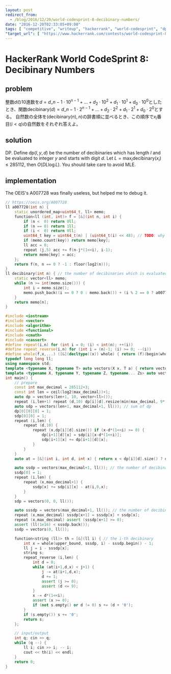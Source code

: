 ```yaml
---
layout: post
redirect_from:
  - /blog/2016/12/20/world-codesprint-8-decibinary-numbers/
date: "2016-12-20T02:33:05+09:00"
tags: [ "competitive", "writeup", "hackerrank", "world-codesprint", "dp", "oeis" ]
"target_url": [ "https://www.hackerrank.com/contests/world-codesprint-8/challenges/decibinary-numbers" ]
---
```


# HackerRank World CodeSprint 8: Decibinary Numbers

## problem

整数$d$の$10$進数を$d = d\_{n-1}\cdot 10^{n-1} + \dots + d_2 \cdot 10^2 + d_1 \cdot 10^1 + d_0 \cdot 10^0$としたとき、関数$\mathrm{decibinary}(d) = d\_{n-1}\cdot 2^{n-1} + \dots + d_2 \cdot 2^2 + d_1 \cdot 2^1 + d_0 \cdot 2^0$とする。
自然数の全体を$(\mathrm{decibinary}(n), n)$の辞書順に並べるとき、この順序で$x_i$番目($i \lt q$)の自然数をそれぞれ答えよ。

## solution

DP.
Define $\mathrm{dp}(l, y, d)$ be the number of decibinaries which has length $l$ and be evaluated to integer $y$ and starts with digit $d$.
Let $L = \max_i \mathrm{decibinary}(x_i) \le 285112$, then $O(DL \log L)$.
You should take care to avoid MLE.

## implementation

The OEIS's A007728 was finally useless, but helped me to debug it.

``` c++
// https://oeis.org/A007728
ll a007728(int n) {
    static unordered_map<uint64_t, ll> memo;
    function<ll (int, int)> f = [&](int n, int i) {
        if (n <  0) return 0ll;
        if (n == 0) return 1ll;
        if (i <  0) return 0ll;
        uint64_t key = uint64_t(n) | (uint64_t(i) << 48); // TODO: why is this fast?
        if (memo.count(key)) return memo[key];
        ll acc = 0;
        repeat (j,5) acc += f(n-j*(1<<i), i-1);
        return memo[key] = acc;
    };
    return f(n, n == 0 ? -1 : floor(log2(n)));
}
ll decibinary(int n) { // the number of decibinaries which is evaluated to given n
    static vector<ll> memo;
    while (n >= int(memo.size())) {
        int i = memo.size();
        memo.push_back((i == 0 ? 0 : memo.back()) + (i % 2 == 0 ? a007728(i / 2) : 0));
    }
    return memo[n];
}
```

``` c++
#include <iostream>
#include <vector>
#include <algorithm>
#include <functional>
#include <cmath>
#include <cassert>
#define repeat(i,n) for (int i = 0; (i) < int(n); ++(i))
#define repeat_reverse(i,n) for (int i = (n)-1; (i) >= 0; --(i))
#define whole(f,x,...) ([&](decltype((x)) whole) { return (f)(begin(whole), end(whole), ## __VA_ARGS__); })(x)
typedef long long ll;
using namespace std;
template <typename X, typename T> auto vectors(X x, T a) { return vector<T>(x, a); }
template <typename X, typename Y, typename Z, typename... Zs> auto vectors(X x, Y y, Z z, Zs... zs) { auto cont = vectors(y, z, zs...); return vector<decltype(cont)>(x, cont); }
int main() {
    // prepare
    const int max_decimal = 285112+3;
    const int len = ceil(log2(max_decimal))+1;
    auto dp = vectors(len+1, 10, vector<ll>());
    repeat (i,len+1) repeat (d,10) dp[i][d].resize(min(max_decimal, 9*(1<<(i+1)))); // to avoid MLE
    auto sdp = vectors(len+1, max_decimal+1, ll()); // sum of dp
    dp[0][0][0] = 1;
    sdp[0][0] = 1;
    repeat (i,len) {
        repeat (d,10) {
            repeat (x,dp[i][d].size()) if (x-d*(1<<i) >= 0) {
                dp[i+1][d][x] = sdp[i][x-d*(1<<i)];
                sdp[i+1][x] += dp[i+1][d][x];
            }
        }
    }
    auto at = [&](int i, int d, int x) { return x < dp[i][d].size() ? dp[i][d][x] : 0; };

    auto ssdp = vectors(max_decimal+1, ll()); // the number of decibinaries which is evaluated to x
    ssdp[0] = 1;
    repeat (i,len) {
        repeat (x,max_decimal+1) {
            ssdp[x] += sdp[i][x] - at(i,0,x);
        }
    }
    sdp = vectors(0, 0, ll());

    auto sssdp = vectors(max_decimal+1, ll()); // the number of decibinary which is evaluated to y < x
    repeat (x,max_decimal) sssdp[x+1] = sssdp[x] + ssdp[x];
    repeat (x,max_decimal) assert (sssdp[x+1] >= 0);
    assert (ll(1e16) < sssdp.back());
    ssdp = vectors(0, ll());

    function<string (ll)> th = [&](ll i) { // the i-th decibinary
        int x = whole(upper_bound, sssdp, i) - sssdp.begin() - 1;
        ll j = i - sssdp[x];
        string s;
        repeat_reverse (i,len) {
            int d = 0;
            while (at(i+1,d,x) < j+1) {
                j -= at(i+1,d,x);
                d += 1;
                assert (j >= 0);
                assert (d <= 9);
            }
            x -= d*(1<<i);
            assert (x >= 0);
            if (not s.empty() or d != 0) s += (d + '0');
        }
        if (s.empty()) s += '0';
        return s;
    };

    // input/output
    int q; cin >> q;
    while (q --) {
        ll i; cin >> i; -- i;
        cout << th(i) << endl;
    }
    return 0;
}
```

